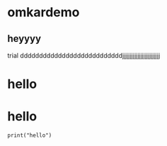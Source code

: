 # omkardemo
## heyyyy
trial
dddddddddddddddddddddddddddjjjjjjjjjjjjjjjjjjjjjjjjj

# **hello**
# hello
`` print("hello") ``
